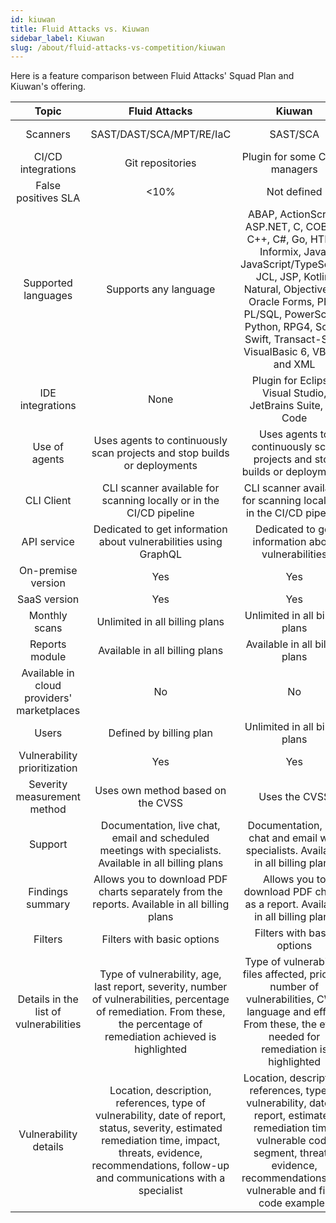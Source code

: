```yaml
---
id: kiuwan
title: Fluid Attacks vs. Kiuwan
sidebar_label: Kiuwan
slug: /about/fluid-attacks-vs-competition/kiuwan
---
```


Here is a feature comparison
between Fluid Attacks' Squad Plan and Kiuwan's offering.

|                    **Topic**                    |                                                                                                                      **Fluid Attacks**                                                                                                              |                                                                                                                  **Kiuwan**                                                                                                                     | **Advantage** |
|:-----------------------------------------------:|:---------------------------------------------------------------------------------------------------------------------------------------------------------------------------------------------------------------------------------------------------:|:-----------------------------------------------------------------------------------------------------------------------------------------------------------------------------------------------------------------------------------------------:|:-------------:|
| Scanners                                        | SAST/DAST/SCA/MPT/RE/IaC                                                                                                                                                                                                                            | SAST/SCA                                                                                                                                                                                                                                        | Fluid Attacks |
| CI/CD integrations                              | Git repositories                                                                                                                                                                                                                                    | Plugin for some CI/CD managers                                                                                                                                                                                                                  | Similar       |
| False positives SLA                             |                                                                                                                                                                                                                                                <10% | Not defined                                                                                                                                                                                                                                     | Fluid Attacks |
| Supported languages                             | Supports any language                                                                                                                                                                                                                               | ABAP, ActionScript, ASP.NET, C, COBOL, C++, C#, Go, HTML, Informix, Java, JavaScript/TypeScript, JCL, JSP, Kotlin, Natural, Objective-C, Oracle Forms, PHP, PL/SQL, PowerScript, Python, RPG4, Scala, Swift, Transact-SQL, VisualBasic 6, VB.Net and XML | Fluid Attacks |
| IDE integrations                                | None                                                                                                                                                                                                                                                | Plugin for Eclipse, Visual Studio, JetBrains Suite, VS Code                                                                                                                                                                                     | Kiuwan        |
| Use of agents                                   | Uses agents to continuously scan projects and stop builds or deployments                                                                                                                                                                            | Uses agents to continuously scan projects and stop builds or deployments                                                                                                                                                                        | Similar       |
| CLI Client                                      | CLI scanner available for scanning locally or in the CI/CD pipeline                                                                                                                                                                                 | CLI scanner available for scanning locally or in the CI/CD pipeline                                                                                                                                                                             | Similar       |
| API service                                     | Dedicated to get information about vulnerabilities using GraphQL                                                                                                                                                                                    | Dedicated to get information about vulnerabilities                                                                                                                                                                                              | Similar       |
| On-premise version                              | Yes                                                                                                                                                                                                                                                 | Yes                                                                                                                                                                                                                                             | Similar       |
| SaaS version                                    | Yes                                                                                                                                                                                                                                                 | Yes                                                                                                                                                                                                                                             | Similar       |
| Monthly scans                                   | Unlimited in all billing plans                                                                                                                                                                                                                      | Unlimited in all billing plans                                                                                                                                                                                                                  | Similar       |
| Reports module                                  | Available in all billing plans                                                                                                                                                                                                                      | Available in all billing plans                                                                                                                                                                                                                  | Similar       |
| Available in cloud providers' marketplaces      | No                                                                                                                                                                                                                                                  | No                                                                                                                                                                                                                                              | Similar       |
| Users                                           | Defined by billing plan                                                                                                                                                                                                                             | Unlimited in all billing plans                                                                                                                                                                                                                  | Kiuwan        |
| Vulnerability prioritization                    | Yes                                                                                                                                                                                                                                                 | Yes                                                                                                                                                                                                                                             | Similar       |
| Severity measurement method                     | Uses own method based on the CVSS                                                                                                                                                                                                                   | Uses the CVSS                                                                                                                                                                                                                                   | Fluid Attacks |
| Support                                         | Documentation, live chat, email and scheduled meetings with specialists. Available in all billing plans                                                                                                                                             | Documentation, live chat and email with specialists. Available in all billing plans                                                                                                                                                             | Fluid Attacks |
| Findings summary                                | Allows you to download PDF charts separately from the reports. Available in all billing plans                                                                                                                                                       | Allows you to download PDF charts as a report. Available in all billing plans                                                                                                                                                                   | Similar       |
| Filters                                         | Filters with basic options                                                                                                                                                                                                                          | Filters with basic options                                                                                                                                                                                                                      | Similar       |
| Details in the list of vulnerabilities          | Type of vulnerability, age, last report, severity, number of vulnerabilities, percentage of remediation. From these, the percentage of remediation achieved is highlighted                                                                          | Type of vulnerability, files affected, priority, number of vulnerabilities, CWE, language and effort. From these, the effort needed for remediation is highlighted                                                                              | Similar       |
| Vulnerability details                           | Location, description, references, type of vulnerability, date of report, status, severity, estimated remediation time, impact, threats, evidence, recommendations, follow-up and communications with a specialist                                  | Location, description, references, type of vulnerability, date of report, estimated remediation time, vulnerable code segment, threats, evidence, recommendations and vulnerable and fixed code examples                                        | Similar       |
